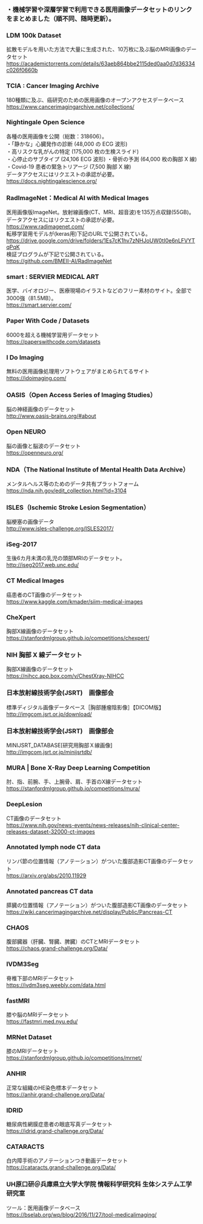 ### ・機械学習や深層学習で利用できる医用画像データセットのリンクをまとめました（順不同、随時更新）。

### LDM 100k Dataset
拡散モデルを用いた方法で大量に生成された、10万枚に及ぶ脳のMRI画像のデータセット  
https://academictorrents.com/details/63aeb864bbe2115ded0aa0d7d36334c026f0660b

### TCIA : Cancer Imaging Archive
180種類に及ぶ、癌研究のための医用画像のオープンアクセスデータベース  
https://www.cancerimagingarchive.net/collections/

### Nightingale Open Science
各種の医用画像を公開（総数：318606）。  
・「静かな」心臓発作の診断 (48,000 の ECG 波形)    
・高リスクな乳がんの特定 (175,000 枚の生検スライド)    
・心停止のサブタイプ (24,106 ECG 波形) 
・骨折の予測 (64,000 枚の胸部 X 線)  
・Covid-19 患者の緊急トリアージ (7,500 胸部 X 線)  
データアクセスにはリクエストの承認が必要。    
https://docs.nightingalescience.org/

### RadImageNet：Medical AI with Medical Images
医用画像版ImageNet。放射線画像(CT、MRI、超音波)を135万点収録(55GB)。  
データアクセスにはリクエストの承認が必要。  
https://www.radimagenet.com/  
転移学習用モデルが(keras用)下記のURLで公開されている。  
https://drive.google.com/drive/folders/1Es7cK1hv7zNHJoUW0tI0e6nLFVYTqPqK  
検証プログラムが下記で公開されている。  
https://github.com/BMEII-AI/RadImageNet  

### smart : SERVIER MEDICAL ART
医学、バイオロジー、医療現場のイラストなどのフリー素材のサイト。全部で3000強（81.5MB）。  
https://smart.servier.com/  

### Paper With Code / Datasets
6000を超える機械学習用データセット  
https://paperswithcode.com/datasets

### I Do Imaging
無料の医用画像処理用ソフトウェアがまとめられてるサイト   
https://idoimaging.com/ 

### OASIS（Open Access Series of Imaging Studies）
脳の神経画像のデータセット  
http://www.oasis-brains.org/#about  

### Open NEURO
脳の画像と脳波のデータセット  
https://openneuro.org/  

### NDA（The National Institute of Mental Health Data Archive）
メンタルヘルス等のためのデータ共有プラットフォーム  
https://nda.nih.gov/edit_collection.html?id=3104  

### ISLES（Ischemic Stroke Lesion Segmentation）
脳梗塞の画像データ  
http://www.isles-challenge.org/ISLES2017/  

### iSeg-2017
生後6カ月未満の乳児の頭部MRIのデータセット。  
http://iseg2017.web.unc.edu/  

### CT Medical Images
癌患者のCT画像のデータセット  
https://www.kaggle.com/kmader/siim-medical-images  

### CheXpert
胸部X線画像のデータセット  
https://stanfordmlgroup.github.io/competitions/chexpert/

### NIH 胸部 X 線データセット
胸部X線画像のデータセット  
https://nihcc.app.box.com/v/ChestXray-NIHCC  

### 日本放射線技術学会(JSRT)　画像部会
標準ディジタル画像データベース［胸部腫瘤陰影像］【DICOM版】  
http://imgcom.jsrt.or.jp/download/  

### 日本放射線技術学会(JSRT)　画像部会
MINIJSRT_DATABASE[研究用胸部Ｘ線画像]  
http://imgcom.jsrt.or.jp/minijsrtdb/  

### MURA | Bone X-Ray Deep Learning Competition
肘、指、前腕、手、上腕骨、肩、手首のX線データセット  
https://stanfordmlgroup.github.io/competitions/mura/  

### DeepLesion
CT画像のデータセット  
https://www.nih.gov/news-events/news-releases/nih-clinical-center-releases-dataset-32000-ct-images  

### Annotated lymph node CT data
リンパ節の位置情報（アノテーション）がついた腹部造影CT画像のデータセット  
https://arxiv.org/abs/2010.11929  

### Annotated pancreas CT data
膵臓の位置情報（アノテーション）がついた腹部造影CT画像のデータセット  
https://wiki.cancerimagingarchive.net/display/Public/Pancreas-CT  

### CHAOS
腹部臓器（肝臓、腎臓、脾臓）のCTとMRIデータセット  
https://chaos.grand-challenge.org/Data/  

### IVDM3Seg
脊椎下部のMRIデータセット  
https://ivdm3seg.weebly.com/data.html    

### fastMRI
膝や脳のMRIデータセット  
https://fastmri.med.nyu.edu/  

### MRNet Dataset
膝のMRIデータセット  
https://stanfordmlgroup.github.io/competitions/mrnet/  

### ANHIR
正常な組織のHE染色標本データセット  
https://anhir.grand-challenge.org/Data/  

### IDRID
糖尿病性網膜症患者の眼底写真データセット  
https://idrid.grand-challenge.org/Data/  

### CATARACTS
白内障手術のアノテーションつき動画データセット  
https://cataracts.grand-challenge.org/Data/  

### UH原口研＠兵庫県立大学大学院 情報科学研究科 生体システム工学研究室
ツール：医用画像データベース  
https://bselab.org/wp/blog/2016/11/27/tool-medicalimaging/   
